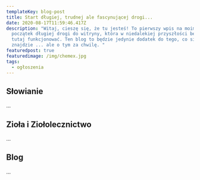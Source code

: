 ```yaml
---
templateKey: blog-post
title: Start długiej, trudnej ale fascynującej drogi...
date: 2020-08-17T11:59:46.417Z
description: "Witaj, cieszę się, że tu jesteś! To pierwszy wpis na moim blogu i
  początek długiej drogi do witryny, która w niedalekiej przyszłości będzie
  tutaj funkcjonować. Ten blog to będzie jedynie dodatek do tego, co się tutaj
  znajdzie ... ale o tym za chwilę. "
featuredpost: true
featuredimage: /img/chemex.jpg
tags:
  - ogłoszenia
---
```

## Słowianie

...

## Zioła i Ziołolecznictwo 

...

## Blog

...